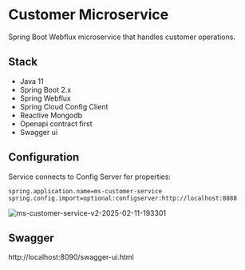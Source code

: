 # Customer Microservice

Spring Boot Webflux microservice that handles customer operations.

## Stack
- Java 11
- Spring Boot 2.x
- Spring Webflux
- Spring Cloud Config Client
- Reactive Mongodb
- Openapi contract first
- Swagger ui

## Configuration
Service connects to Config Server for properties:
```properties
spring.application.name=ms-customer-service
spring.config.import=optional:configserver:http://localhost:8888
```

![ms-customer-service-v2-2025-02-11-193301](https://github.com/user-attachments/assets/203bbe02-e5dc-44fe-8ebe-fa8e3aea9444)

## Swagger
http://localhost:8090/swagger-ui.html